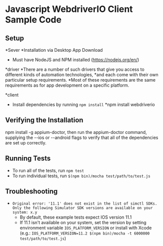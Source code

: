 # Javascript WebdriverIO Client Sample Code

## Setup
*Sever 
*Installation via Desktop App Download
* Must have NodeJS and NPM installed (https://nodejs.org/en/)

*driver
*There are a number of such drivers that give you access to different kinds of automation technologies, 
*and each come with their own particular setup requirements. 
*Most of these requirements are the same requirements as for app development on a specific platform. 

*client
* Install dependencies by running `npm install`
*npm install webdriverio

## Verifying the Installation

npm install -g appium-doctor, then run the appium-doctor command, supplying the --ios or --android flags to verify that all of the dependencies are set up correctly.



## Running Tests

* To run all of the tests, run `npm test`
* To run individual tests, run `$(npm bin)/mocha test/path/to/test.js`

## Troubleshooting

* ```Original error: '11.1' does not exist in the list of simctl SDKs. Only the following Simulator SDK versions are available on your system: x.y```
  * By default, these example tests expect IOS version 11.1
  * If 11.1 isn't available on your system, set the version by setting environment variable `IOS_PLATFORM_VERSION` or install with Xcode
    (e.g.: `IOS_PLATFORM_VERSION=11.2 $(npm bin)/mocha -t 6000000 test/path/to/test.js`)
